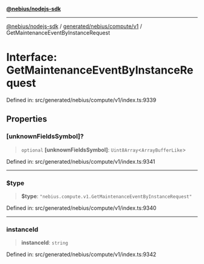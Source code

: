 [**@nebius/nodejs-sdk**](../../../../../README.md)

---

[@nebius/nodejs-sdk](../../../../../README.md) / [generated/nebius/compute/v1](../README.md) / GetMaintenanceEventByInstanceRequest

# Interface: GetMaintenanceEventByInstanceRequest

Defined in: src/generated/nebius/compute/v1/index.ts:9339

## Properties

### \[unknownFieldsSymbol\]?

> `optional` **\[unknownFieldsSymbol\]**: `Uint8Array`\<`ArrayBufferLike`\>

Defined in: src/generated/nebius/compute/v1/index.ts:9341

---

### $type

> **$type**: `"nebius.compute.v1.GetMaintenanceEventByInstanceRequest"`

Defined in: src/generated/nebius/compute/v1/index.ts:9340

---

### instanceId

> **instanceId**: `string`

Defined in: src/generated/nebius/compute/v1/index.ts:9342
